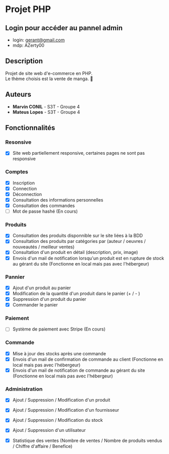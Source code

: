 # Projet PHP

## Login pour accéder au pannel admin
- login: gerant@gmail.com
- mdp: AZerty00

## Description
Projet de site web d'e-commerce en PHP.  
Le thème choisis est la vente de manga. :womans_hat:

## Auteurs
* **Marvin CONIL** -  S3T - Groupe 4
* **Mateus Lopes** -  S3T - Groupe 4

## Fonctionnalités

### Resonsive
- [x] Site web partiellement responsive, certaines pages ne sont pas responsive

### Comptes
- [x] Inscription
- [x] Connection
- [x] Déconnection
- [x] Consultation des informations personnelles
- [x] Consultation des commandes
- [ ] Mot de passe hashé (En cours)

### Produits
- [x] Consultation des produits disponnible sur le site liées à la BDD
- [x] Consultation des produits par catégories par (auteur / oeuvres / nouveautés / meilleur ventes)
- [x] Consultation d'un produit en détail (description, prix, image)
- [x] Envois d'un mail de notification lorsqu'un produit est en rupture de stock au gérant du site (Fonctionne en local mais pas avec l'hébergeur) 

### Pannier
- [x] Ajout d'un produit au panier
- [x] Modification de la quantité d'un produit dans le panier (+ / - )
- [x] Suppression d'un produit du panier
- [x] Commander le panier

### Paiement
- [ ] Système de paiement avec Stripe (En cours)


### Commande
- [x] Mise à jour des stocks après une commande
- [x] Envois d'un mail de confirmation de commande au client (Fonctionne en local mais pas avec l'hébergeur)
- [x] Envois d'un mail de notification de commande au gérant du site (Fonctionne en local mais pas avec l'hébergeur)

### Administration
- [x] Ajout / Suppression / Modification d'un produit
- [x] Ajout / Suppression / Modification d'un fournisseur
- [x] Ajout / Suppression / Modification du stock
- [x] Ajout / Suppression d'un utilisateur 
- [x] Statistique des ventes (Nombre de ventes / Nombre de produits vendus / Chiffre d'affaire / Benefice)



